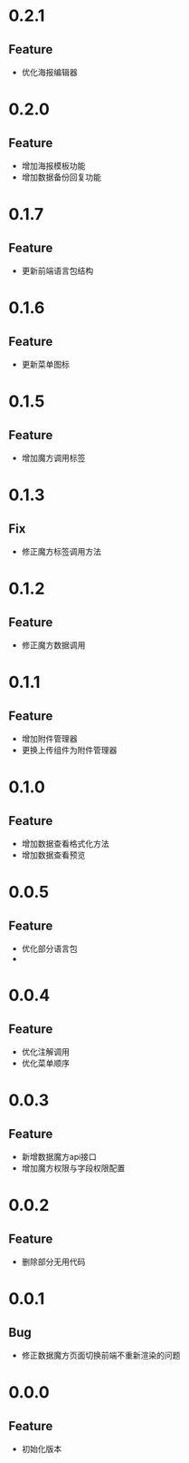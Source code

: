 # 0.2.1
## Feature

- 优化海报编辑器

# 0.2.0
## Feature

- 增加海报模板功能
- 增加数据备份回复功能

# 0.1.7
## Feature

- 更新前端语言包结构

# 0.1.6
## Feature

- 更新菜单图标

# 0.1.5
## Feature

- 增加魔方调用标签

# 0.1.3
## Fix

- 修正魔方标签调用方法

# 0.1.2
## Feature

- 修正魔方数据调用

# 0.1.1
## Feature

- 增加附件管理器
- 更换上传组件为附件管理器

# 0.1.0
## Feature

- 增加数据查看格式化方法
- 增加数据查看预览

# 0.0.5
## Feature

- 优化部分语言包
- 
# 0.0.4
## Feature

- 优化注解调用
- 优化菜单顺序

# 0.0.3
## Feature

- 新增数据魔方api接口
- 增加魔方权限与字段权限配置


# 0.0.2
## Feature

- 删除部分无用代码

# 0.0.1
## Bug

- 修正数据魔方页面切换前端不重新渲染的问题

# 0.0.0
## Feature

- 初始化版本
